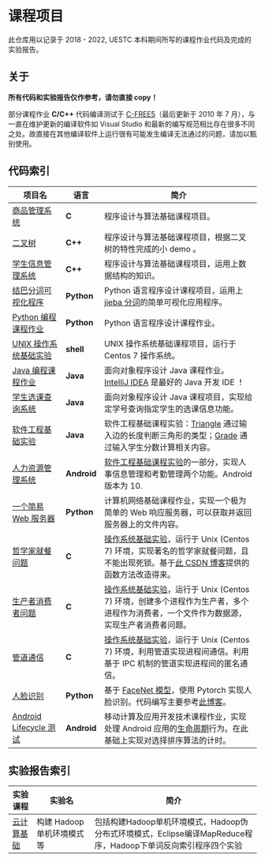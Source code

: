 # 课程项目

此仓库用以记录于 2018 - 2022, UESTC 本科期间所写的课程作业代码及完成的实验报告。

## 关于

**所有代码和实验报告仅作参考，请勿直接 copy！**

部分课程作业 **C/C++** 代码编译测试于 [C-FREE5](http://www.programarts.com/cfree_ch/)（最后更新于 2010 年 7 月），与一直在维护更新的编译软件如 Visual Studio 和最新的编写规范相比存在很多不同之处。故直接在其他编译软件上运行很有可能发生编译无法通过的问题，请加以甄别使用。

## 代码索引

项目名|语言|简介
---|---|---
[商品管理系统](./c-GoodsManageSys)|**C**|程序设计与算法基础课程项目。
[二叉树](./cpp-BinaryTree)|**C++**|程序设计与算法基础课程项目，根据二叉树的特性完成的小 demo 。
[学生信息管理系统](./cpp-StudentsManageSys)|**C++**|程序设计与算法基础课程项目，运用上数据结构的知识。
[结巴分词可视化程序](./python-jieba-WordsCloudMaker)|**Python**|Python 语言程序设计课程项目，运用上 [jieba 分词](https://github.com/fxsjy/jieba)的简单可视化应用程序。
[Python 编程课程作业](./python-Coursework)|**Python** |Python 语言程序设计课程作业。
[UNIX 操作系统基础实验](./shell-SimpleExperiment)|**shell**|UNIX 操作系统基础课程项目，运行于 Centos 7 操作系统。
[Java 编程课程作业](./java-Coursework)|**Java**|面向对象程序设计 Java 课程作业。[IntelliJ IDEA](https://www.jetbrains.com/idea/) 是最好的 Java 开发 IDE ！
[学生选课查询系统](./java-StudentsQuerySys)|**Java**|面向对象程序设计 Java 课程项目，实现给定学号查询指定学生的选课信息功能。
[软件工程基础实验](./java-SoftwareEngineering)|**Java**|软件工程基础课程实验：[Triangle](./java-SoftwareEngineering/Triangle.java) 通过输入边的长度判断三角形的类型；[Grade](./java-SoftwareEngineering/Grade.java) 通过输入学生分数计算相关内容。
[人力资源管理系统](./java-SoftwareEngineering/HrManagerSys)|**Android**|[软件工程基础课程实验](./java-SoftwareEngineering)的一部分，实现人事信息管理和考勤管理两个功能。Android 版本为 10.
[一个简易 Web 服务器](./python-TCPServer)|**Python**|计算机网络基础课程作业，实现一个极为简单的 Web 响应服务器，可以获取并返回服务器上的文件内容。
[哲学家就餐问题](./c-OperatingSystemBasics/philosopher.c)|**C**|[操作系统基础实验](./c-OperatingSystemBasics)，运行于 Unix (Centos 7) 环境，实现著名的哲学家就餐问题，且不能出现死锁。基于[此 CSDN 博客](https://blog.csdn.net/thelostlamb/article/details/80741319)提供的函数方法改造得来。
[生产者消费者问题](./c-OperatingSystemBasics/producer-consumer.c)|**C**|[操作系统基础实验](./c-OperatingSystemBasics)，运行于 Unix (Centos 7) 环境，创建多个进程作为生产者，多个进程作为消费者，一个文件作为数据源，实现生产者消费者问题。
[管道通信](./c-OperatingSystemBasics/pipe.c)|**C**|[操作系统基础实验](./c-OperatingSystemBasics)，运行于 Unix (Centos 7) 环境，利用管道实现进程间通信。利用基于 IPC 机制的管道实现进程间的匿名通信。
[人脸识别](./python-FaceRecognition)|**Python**|基于 [FaceNet 模型](https://arxiv.org/pdf/1503.03832)，使用 Pytorch 实现人脸识别。代码编写主要参考[此博客](https://www.cnblogs.com/muyisun/p/13338098.html)。
[Android Lifecycle 测试](./android-LifecycleTest)|**Android**|移动计算及应用开发技术课程作业，实现处理 Android 应用的[生命周期](https://developer.android.com/guide/components/activities/activity-lifecycle)行为。在此基础上实现对选择排序算法的计时。

## 实验报告索引

实验课程|实验名|简介
---|---|---
[云计算基础](./pdf-Hadoop)|构建 Hadoop 单机环境模式等|包括构建Hadoop单机环境模式，Hadoop伪分布式环境模式，Eclipse编译MapReduce程序，Hadoop下单词反向索引程序四个实验
